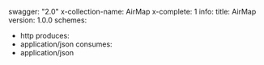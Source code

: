 swagger: "2.0"
x-collection-name: AirMap
x-complete: 1
info:
  title: AirMap
  version: 1.0.0
schemes:
- http
produces:
- application/json
consumes:
- application/json